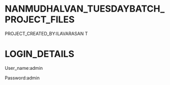 # NANMUDHALVAN_TUESDAYBATCH_PROJECT_FILES

PROJECT_CREATED_BY:ILAVARASAN T

# LOGIN_DETAILS

User_name:admin

Password:admin
